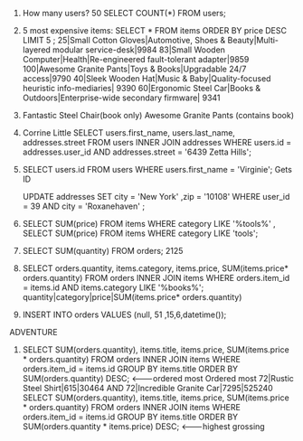 1.	How many users? 50 SELECT COUNT(*) FROM users;

2.	5 most expensive items: SELECT *  FROM items ORDER BY price DESC LIMIT 5 ;
	25|Small Cotton Gloves|Automotive, Shoes & Beauty|Multi-layered modular 		service-desk|9984
	83|Small Wooden Computer|Health|Re-engineered fault-tolerant adapter|9859
	100|Awesome Granite Pants|Toys & Books|Upgradable 24/7 access|9790
	40|Sleek Wooden Hat|Music & Baby|Quality-focused heuristic info-mediaries|		9390
	60|Ergonomic Steel Car|Books & Outdoors|Enterprise-wide secondary firmware|		9341
3.	Fantastic Steel Chair(book only) Awesome Granite Pants (contains book)
4.	Corrine Little SELECT users.first_name, users.last_name, addresses.street  		FROM users INNER JOIN addresses WHERE users.id = addresses.user_id AND 		addresses.street = '6439 Zetta Hills';
5.	SELECT users.id FROM users WHERE users.first_name = 'Virginie'; Gets ID 
	
	UPDATE addresses SET city = 'New York' ,zip = '10108' WHERE user_id = 39 AND 	city = 'Roxanehaven' ;
6.	SELECT SUM(price) FROM items WHERE category LIKE '%tools%' , SELECT 			SUM(price) FROM items WHERE category LIKE 'tools';
7.	SELECT SUM(quantity) FROM orders; 2125
8.	SELECT orders.quantity, items.category, items.price, SUM(items.price* 		orders.quantity)  FROM orders INNER JOIN items WHERE orders.item_id = 		items.id AND items.category LIKE '%books%';
	quantity|category|price|SUM(items.price* orders.quantity)
9.	INSERT INTO orders VALUES (null, 51 ,15,6,datetime());

ADVENTURE 
1.	SELECT SUM(orders.quantity), items.title, items.price, SUM(items.price * orders.quantity)  FROM orders INNER JOIN items WHERE orders.item_id = items.id GROUP BY items.title ORDER BY SUM(orders.quantity) DESC; <---ordered most
Ordered most 72|Rustic Steel Shirt|615|30464 AND 72|Incredible Granite Car|7295|525240
SELECT SUM(orders.quantity), items.title, items.price, SUM(items.price * orders.quantity)  FROM orders INNER JOIN items WHERE orders.item_id = items.id GROUP BY items.title ORDER BY SUM(orders.quantity * items.price) DESC; <---highest grossing

